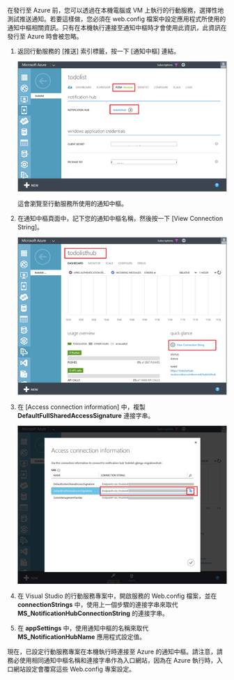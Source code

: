 
在發行至 Azure 前，您可以透過在本機電腦或 VM 上執行的行動服務，選擇性地測試推送通知。若要這樣做，您必須在 web.config 檔案中設定應用程式所使用的通知中樞相關資訊。只有在本機執行連接至通知中樞時才會使用此資訊，此資訊在發行至 Azure 時會被忽略。

1. 返回行動服務的 [推送] 索引標籤，按一下 [通知中樞] 連結。

	![](./media/mobile-services-dotnet-backend-configure-local-push/link-to-notification-hub.png)

	這會瀏覽至行動服務所使用的通知中樞。

2. 在通知中樞頁面中，記下您的通知中樞名稱，然後按一下 [View Connection String]。

	![](./media/mobile-services-dotnet-backend-configure-local-push/notification-hub-page.png)

3. 在 [Access connection information] 中，複製 **DefaultFullSharedAccessSignature** 連接字串。

	![](./media/mobile-services-dotnet-backend-configure-local-push/notification-hub-connection-string.png)

4. 在 Visual Studio 的行動服務專案中，開啟服務的 Web.config 檔案，並在 **connectionStrings** 中，使用上一個步驟的連接字串來取代 **MS_NotificationHubConnectionString** 的連接字串。

5. 在 **appSettings** 中，使用通知中樞的名稱來取代 **MS_NotificationHubName** 應用程式設定值。

現在，已設定行動服務專案在本機執行時連接至 Azure 的通知中樞。請注意，請務必使用相同通知中樞名稱和連接字串作為入口網站，因為在 Azure 執行時，入口網站設定會覆寫這些 Web.config 專案設定。

<!---HONumber=July15_HO2-->